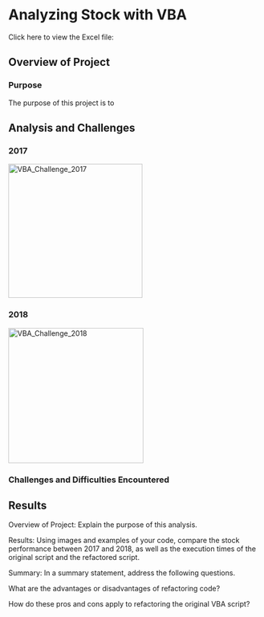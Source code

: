 # Analyzing Stock with VBA
Click here to view the Excel file: 
## Overview of Project
### Purpose
The purpose of this project is to 
## Analysis and Challenges

### 2017
<img width="267" alt="VBA_Challenge_2017" src="https://user-images.githubusercontent.com/103851131/166128944-2f33a294-6cb2-4857-a8fb-c61926cb0ba8.png">


### 2018
<img width="269" alt="VBA_Challenge_2018" src="https://user-images.githubusercontent.com/103851131/166128948-db4e9afe-f93c-4789-a970-1e1c4c17159e.png">


### Challenges and Difficulties Encountered

## Results

Overview of Project: Explain the purpose of this analysis.

Results: Using images and examples of your code, compare the stock performance between 2017 and 2018, as well as the execution times of the original script and the refactored script.

Summary: In a summary statement, address the following questions.

  What are the advantages or disadvantages of refactoring code?

  How do these pros and cons apply to refactoring the original VBA script?

